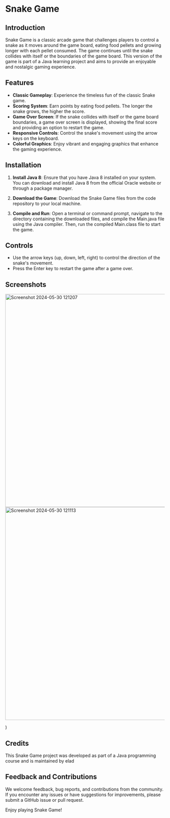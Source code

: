 # Snake Game

## Introduction
Snake Game is a classic arcade game that challenges players to control a snake as it moves around the game board, eating food pellets and growing longer with each pellet consumed. The game continues until the snake collides with itself or the boundaries of the game board. This version of the game is part of a Java learning project and aims to provide an enjoyable and nostalgic gaming experience.

## Features
- **Classic Gameplay**: Experience the timeless fun of the classic Snake game.
- **Scoring System**: Earn points by eating food pellets. The longer the snake grows, the higher the score.
- **Game Over Screen**: If the snake collides with itself or the game board boundaries, a game over screen is displayed, showing the final score and providing an option to restart the game.
- **Responsive Controls**: Control the snake's movement using the arrow keys on the keyboard.
- **Colorful Graphics**: Enjoy vibrant and engaging graphics that enhance the gaming experience.

## Installation
1. **Install Java 8**: Ensure that you have Java 8 installed on your system. You can download and install Java 8 from the official Oracle website or through a package manager.

2. **Download the Game**: Download the Snake Game files from the code repository to your local machine.

3. **Compile and Run**: Open a terminal or command prompt, navigate to the directory containing the downloaded files, and compile the Main.java file using the Java compiler. Then, run the compiled Main.class file to start the game.

## Controls
- Use the arrow keys (up, down, left, right) to control the direction of the snake's movement.
- Press the Enter key to restart the game after a game over.

## Screenshots
<img width="670" alt="Screenshot 2024-05-30 121207" src="https://github.com/elad7290/SnakeFeedr/assets/73171201/38afa8cb-9bce-432c-9970-d6a0ea8db13a">
<img width="670" alt="Screenshot 2024-05-30 121113" src="https://github.com/elad7290/SnakeFeedr/assets/73171201/0683920b-367f-4369-8c7c-9b5d403757c9">

)

## Credits
This Snake Game project was developed as part of a Java programming course and is maintained by elad

## Feedback and Contributions
We welcome feedback, bug reports, and contributions from the community. If you encounter any issues or have suggestions for improvements, please submit a GitHub issue or pull request.

Enjoy playing Snake Game!
